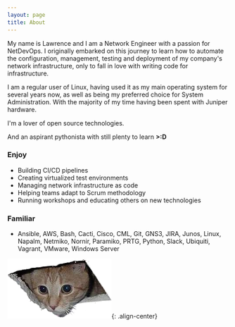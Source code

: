 ```yaml
---
layout: page
title: About
---
```


My name is Lawrence and I am a Network Engineer with a passion for NetDevOps. I originally embarked on this journey to learn how to automate the configuration, management, testing and deployment of my company's network infrastructure, only to fall in love with writing code for infrastructure.

I am a regular user of Linux, having used it as my main operating system for several years now, as well as being my preferred choice for System Administration. With the majority of my time having been spent with Juniper hardware.

I'm a lover of open source technologies. 

And an aspirant pythonista with still plenty to learn **>:D**

### Enjoy

- Building CI/CD pipelines
- Creating virtualized test environments
- Managing network infrastructure as code
- Helping teams adapt to Scrum methodology
- Running workshops and educating others on new technologies

### Familiar

- Ansible, AWS, Bash, Cacti, Cisco, CML, Git, GNS3, JIRA, Junos, Linux, Napalm, Netmiko, Nornir, Paramiko, PRTG, Python, Slack, Ubiquiti, Vagrant, VMware, Windows Server

![Screenshot](Ceilingcat.png){: .align-center}
